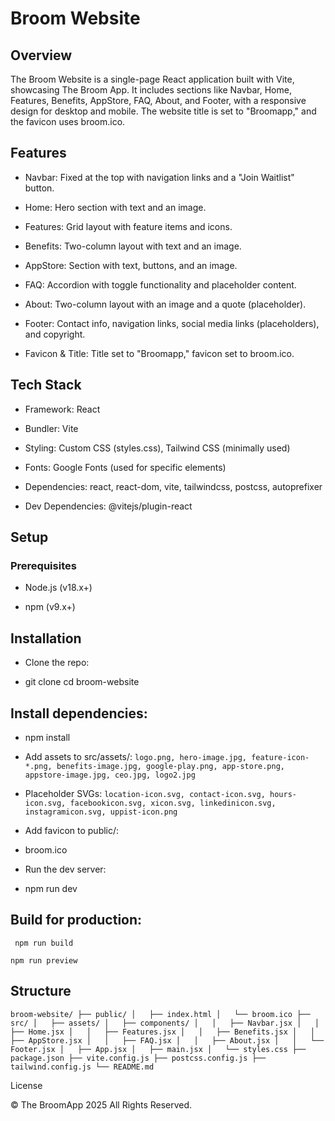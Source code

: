 # Broom Website

## Overview

The Broom Website is a single-page React application built with Vite, showcasing The Broom App. It includes sections like Navbar, Home, Features, Benefits, AppStore, FAQ, About, and Footer, with a responsive design for desktop and mobile. The website title is set to "Broomapp," and the favicon uses broom.ico.

## Features

* Navbar: Fixed at the top with navigation links and a "Join Waitlist" button.

* Home: Hero section with text and an image.

* Features: Grid layout with feature items and icons.

* Benefits: Two-column layout with text and an image.

* AppStore: Section with text, buttons, and an image.

* FAQ: Accordion with toggle functionality and placeholder content.

* About: Two-column layout with an image and a quote (placeholder).

* Footer: Contact info, navigation links, social media links (placeholders), and copyright.

* Favicon & Title: Title set to "Broomapp," favicon set to broom.ico.


## Tech Stack

* Framework: React

* Bundler: Vite

* Styling: Custom CSS (styles.css), Tailwind CSS (minimally used)

* Fonts: Google Fonts (used for specific elements)

* Dependencies: react, react-dom, vite, tailwindcss, postcss, autoprefixer

* Dev Dependencies: @vitejs/plugin-react


## Setup

### Prerequisites

* Node.js (v18.x+)

* npm (v9.x+)

## Installation

* Clone the repo:

* git clone <repository-url>
cd broom-website



## Install dependencies:

* npm install

* Add assets to src/assets/: ` logo.png, hero-image.jpg, feature-icon-*.png, benefits-image.jpg, google-play.png, app-store.png, appstore-image.jpg, ceo.jpg, logo2.jpg `

* Placeholder SVGs: `location-icon.svg, contact-icon.svg, hours-icon.svg, facebookicon.svg, xicon.svg, linkedinicon.svg, instagramicon.svg, uppist-icon.png`

* Add favicon to public/:

* broom.ico

* Run the dev server:

* npm run dev

## Build for production:

` npm run build`

`npm run preview `

## Structure

`broom-website/
├── public/
│   ├── index.html
│   └── broom.ico
├── src/
│   ├── assets/
│   ├── components/
│   │   ├── Navbar.jsx
│   │   ├── Home.jsx
│   │   ├── Features.jsx
│   │   ├── Benefits.jsx
│   │   ├── AppStore.jsx
│   │   ├── FAQ.jsx
│   │   ├── About.jsx
│   │   └── Footer.jsx
│   ├── App.jsx
│   ├── main.jsx
│   └── styles.css
├── package.json
├── vite.config.js
├── postcss.config.js
├── tailwind.config.js
└── README.md`

License

© The BroomApp 2025 All Rights Reserved.